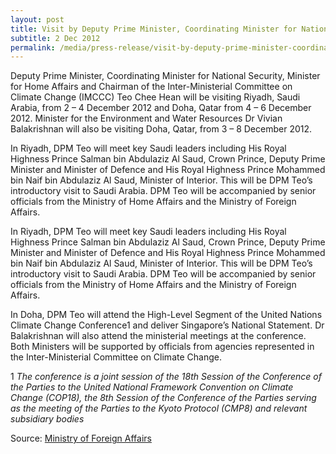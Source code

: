 ```yaml
---
layout: post
title: Visit by Deputy Prime Minister, Coordinating Minister for National Security and Minister for Home Affairs Teo Chee Hean to Saudi Arabia and Qatar, 2-6 December 2012, and Visit by Minister for the Environment and Water Resources Dr Vivian Balakrishnan to Qatar, 3 – 8 December 2012
subtitle: 2 Dec 2012
permalink: /media/press-release/visit-by-deputy-prime-minister-coordinating-minister-for-national-security-and-minister-for-home-affairs
---
```


Deputy Prime Minister, Coordinating Minister for National Security, Minister for Home Affairs and Chairman of the Inter-Ministerial Committee on Climate Change (IMCCC) Teo Chee Hean will be visiting Riyadh, Saudi Arabia, from 2 – 4 December 2012 and Doha, Qatar from 4 – 6 December 2012. Minister for the Environment and Water Resources Dr Vivian Balakrishnan will also be visiting Doha, Qatar, from 3 – 8 December 2012.

In Riyadh, DPM Teo will meet key Saudi leaders including His Royal Highness Prince Salman bin Abdulaziz Al Saud, Crown Prince, Deputy Prime Minister and Minister of Defence and His Royal Highness Prince Mohammed bin Naif bin Abdulaziz Al Saud, Minister of Interior. This will be DPM Teo’s introductory visit to Saudi Arabia. DPM Teo will be accompanied by senior officials from the Ministry of Home Affairs and the Ministry of Foreign Affairs.

In Riyadh, DPM Teo will meet key Saudi leaders including His Royal Highness Prince Salman bin Abdulaziz Al Saud, Crown Prince, Deputy Prime Minister and Minister of Defence and His Royal Highness Prince Mohammed bin Naif bin Abdulaziz Al Saud, Minister of Interior. This will be DPM Teo’s introductory visit to Saudi Arabia. DPM Teo will be accompanied by senior officials from the Ministry of Home Affairs and the Ministry of Foreign Affairs.

In Doha, DPM Teo will attend the High-Level Segment of the United Nations Climate Change Conference1 and deliver Singapore’s National Statement. Dr Balakrishnan will also attend the ministerial meetings at the conference. Both Ministers will be supported by officials from agencies represented in the Inter-Ministerial Committee on Climate Change.

1 *The conference is a joint session of the 18th Session of the Conference of the Parties to the United National Framework Convention on Climate Change (COP18), the 8th Session of the Conference of the Parties serving as the meeting of the Parties to the Kyoto Protocol (CMP8) and relevant subsidiary bodies*

Source: [<a href="https://www.mfa.gov.sg/Newsroom/Press-Statements-Transcripts-and-Photos" target="_blank">Ministry of Foreign Affairs</a>](https://www.mfa.gov.sg/Newsroom/Press-Statements-Transcripts-and-Photos)
